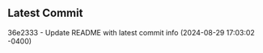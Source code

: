 
## Latest Commit
36e2333 - Update README with latest commit info (2024-08-29 17:03:02 -0400) <Yunxi-Zhou>
